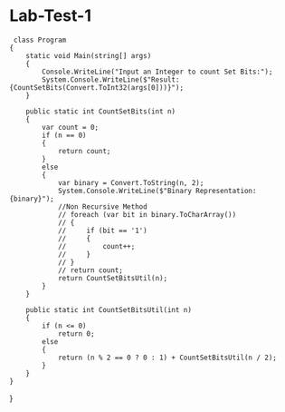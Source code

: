 # Lab-Test-1

     class Program
    {
        static void Main(string[] args)
        {
            Console.WriteLine("Input an Integer to count Set Bits:");
            System.Console.WriteLine($"Result: {CountSetBits(Convert.ToInt32(args[0]))}");
        }

        public static int CountSetBits(int n)
        {
            var count = 0;
            if (n == 0)
            {
                return count;
            }
            else
            {
                var binary = Convert.ToString(n, 2);
                System.Console.WriteLine($"Binary Representation: {binary}");
                //Non Recursive Method
                // foreach (var bit in binary.ToCharArray())
                // {
                //     if (bit == '1')
                //     {
                //         count++;
                //     }
                // }
                // return count;
                return CountSetBitsUtil(n);
            }
        }

        public static int CountSetBitsUtil(int n)
        {
            if (n <= 0)
                return 0;
            else
            {
                return (n % 2 == 0 ? 0 : 1) + CountSetBitsUtil(n / 2);
            }
        }
    }
}
